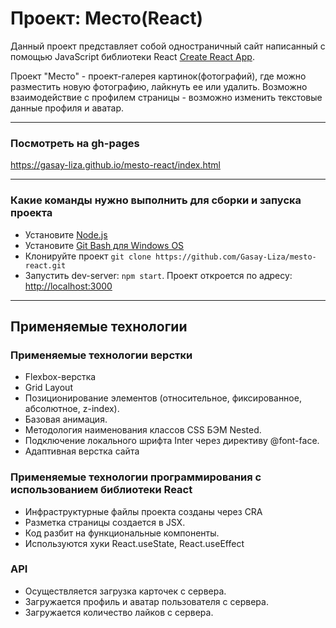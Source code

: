 # Проект: Место(React)
Данный проект представляет собой одностраничный сайт написанный с помощью JavaScript библиотеки React [Create React App](https://github.com/facebook/create-react-app).

Проект "Место" - проект-галерея картинок(фотографий), где можно разместить новую фотографию, лайкнуть ее или удалить. Возможно взаимодействие с профилем страницы - возможно изменить текстовые данные профиля и аватар.
___

### Посмотреть на gh-pages
[https://gasay-liza.github.io/mesto-react/index.html ](https://gasay-liza.github.io/mesto-react/index.html )
___
### Какие команды нужно выполнить для сборки и запуска проекта
* Установите [Node.js](https://nodejs.org/en/download/)
* Установите [Git Bash для Windows OS](https://gitforwindows.org/)
* Клонируйте проект `git clone https://github.com/Gasay-Liza/mesto-react.git`
* Запустить dev-server: `npm start`. Проект откроется по адресу: [http://localhost:3000](http://localhost:3000)

___
## Применяемые технологии

### Применяемые технологии верстки

* Flexbox-верстка
* Grid Layout
* Позиционирование элементов (относительное, фиксированное, абсолютное, z-index).
* Базовая анимация.
* Методология наименования классов CSS БЭМ Nested.
* Подключение локального шрифта Inter через директиву @font-face.
* Адаптивная верстка сайта

### Применяемые технологии программирования с использованием библиотеки React

* Инфраструктурные файлы проекта созданы через CRA
* Разметка страницы создается в JSX.
* Код разбит на функциональные компоненты.
* Используются хуки React.useState, React.useEffect

### API

* Осуществляется загрузка карточек с сервера.
* Загружается профиль и аватар пользователя с сервера.
* Загружается количество лайков с сервера.
